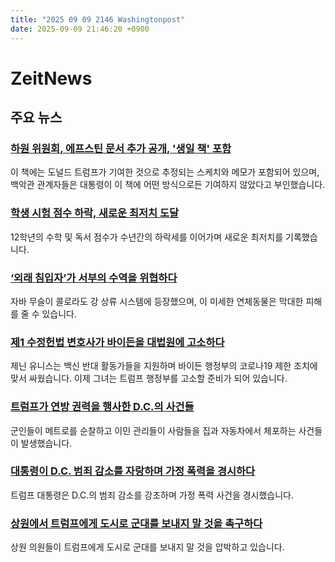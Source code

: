 ```yaml
---
title: "2025 09 09 2146 Washingtonpost"
date: 2025-09-09 21:46:20 +0900
---
```


# ZeitNews
## 주요 뉴스
### [하원 위원회, 에프스틴 문서 추가 공개, '생일 책' 포함](https://www.washingtonpost.com/politics/2025/09/08/epstein-estate-documents-congress/)
이 책에는 도널드 트럼프가 기여한 것으로 추정되는 스케치와 메모가 포함되어 있으며, 백악관 관계자들은 대통령이 이 책에 어떤 방식으로든 기여하지 않았다고 부인했습니다.

### [학생 시험 점수 하락, 새로운 최저치 도달](https://www.washingtonpost.com/nation/2025/09/09/school-test-scores-sliding/)
12학년의 수학 및 독서 점수가 수년간의 하락세를 이어가며 새로운 최저치를 기록했습니다.

### [‘외래 침입자’가 서부의 수역을 위협하다](https://www.washingtonpost.com/nation/2025/09/09/invasive-mussels-colorado-river-threat/)
자바 무슬이 콜로라도 강 상류 시스템에 등장했으며, 이 미세한 연체동물은 막대한 피해를 줄 수 있습니다.

### [제1 수정헌법 변호사가 바이든을 대법원에 고소하다](https://www.washingtonpost.com/technology/2025/09/09/first-amendment-trump/)
제닌 유니스는 백신 반대 활동가들을 지원하며 바이든 행정부의 코로나19 제한 조치에 맞서 싸웠습니다. 이제 그녀는 트럼프 행정부를 고소할 준비가 되어 있습니다.

### [트럼프가 연방 권력을 행사한 D.C.의 사건들](https://www.washingtonpost.com/dc-md-va/interactive/2025/trump-dc-federal-takeover-key-moments/)
군인들이 메트로를 순찰하고 이민 관리들이 사람들을 집과 자동차에서 체포하는 사건들이 발생했습니다.

### [대통령이 D.C. 범죄 감소를 자랑하며 가정 폭력을 경시하다](https://www.washingtonpost.com/politics/2025/09/08/trump-domestic-violence/)
트럼프 대통령은 D.C.의 범죄 감소를 강조하며 가정 폭력 사건을 경시했습니다.

### [상원에서 트럼프에게 도시로 군대를 보내지 말 것을 촉구하다](https://www.washingtonpost.com/politics/2025/09/09/newsom-trump-national-guard/)
상원 의원들이 트럼프에게 도시로 군대를 보내지 말 것을 압박하고 있습니다.